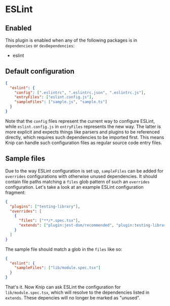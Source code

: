 # ESLint

## Enabled

This plugin is enabled when any of the following packages is in `dependencies` or `devDependencies`:

- eslint

## Default configuration

```json
{
  "eslint": {
    "config": [".eslintrc", ".eslintrc.json", ".eslintrc.js"],
    "entryFiles": ["eslint.config.js"],
    "sampleFiles": ["sample.js", "sample.ts"]
  }
}
```

Note that the `config` files represent the current way to configure ESLint, while `eslint.config.js` in `entryFiles`
represents the new way. The latter is more explicit and expects things like parsers and plugins to be referenced
directly, which requires such dependencies to be imported first. This means Knip can handle such configuration files as
regular source code entry files.

## Sample files

Due to the way ESLint configuration is set up, `sampleFiles` can be added for `overrides` configurations with otherwise
unused dependencies. It should contain file paths matching a `files` glob pattern of such an `overrides` configuration.
Let's take a look at an example ESLint configuration fragment:

```json
{
  "plugins": ["testing-library"],
  "overrides": [
    {
      "files": ["**/*.spec.tsx"],
      "extends": ["plugin:jest-dom/recommended", "plugin:testing-library/react"]
    }
  ]
}
```

The sample file should match a glob in the `files` like so:

```json
{
  "eslint": {
    "sampleFiles": ["lib/module.spec.tsx"]
  }
}
```

That's it. Now Knip can ask ESLint the configuration for `lib/module.spec.tsx`, which will resolve to the dependencies
listed in `extends`. These depencies will no longer be marked as "unused".
